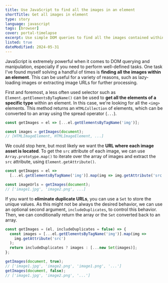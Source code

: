 ```yaml
---
title: Use JavaScript to find all the images in an element
shortTitle: Get all images in element
type: story
language: javascript
tags: [browser]
cover: portal-timelapse
excerpt: Use simple DOM queries to find all the images contained within an element.
listed: true
dateModified: 2024-05-31
---
```


JavaScript is extremely powerful when it comes to DOM querying and manipulation, especially if you need to perform well-defined tasks. One task I've found myself solving a handful of times is **finding all the images within an element**. This can be useful for a variety of reasons, such as lazy-loading images or extracting image URLs for further processing.

First and foremost, a less often used selector such as `Element.getElementsByTagName()` can be used to **get all the elements of a specific type** within an element. In this case, we're looking for all the `<img>` elements. This method returns an `HTMLCollection` of elements, which can be converted to an array using the spread operator (`...`).

```js
const getImages = el => [...el.getElementsByTagName('img')];

const images = getImages(document);
// [HTMLImageElement, HTMLImageElement, ...]
```

We could stop here, but most likely we want the **URL where each image asset is located**. To get the `src` attribute of each image, we can use `Array.prototype.map()` to iterate over the array of images and extract the `src` attribute, using `Element.getAttribute()`.

```js
const getImages = el =>
  [...el.getElementsByTagName('img')].map(img => img.getAttribute('src'));

const imageUrls = getImages(document);
// ['image1.jpg', 'image2.png', ...]
```

If you want to **eliminate duplicate URLs**, you can use a `Set` to store the unique values. As this might not be always the desired behavior, we can use an optional second argument, `includeDuplicates`, to control this behavior. Then, we can conditionally return the array or the `Set` converted back to an array.

```js
const getImages = (el, includeDuplicates = false) => {
  const images = [...el.getElementsByTagName('img')].map(img =>
    img.getAttribute('src')
  );
  return includeDuplicates ? images : [...new Set(images)];
};

getImages(document, true);
// ['image1.jpg', 'image2.png', 'image1.png', '...']
getImages(document, false);
// ['image1.jpg', 'image2.png', '...']
```
